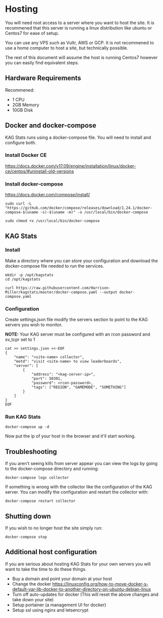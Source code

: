 # Hosting

You will need root access to a server where you
want to host the site. It is recommened that this server is running a linux distribution like ubuntu or Centos7 for ease of setup.

You can use any VPS such as Vultr, AWS or GCP.
It is not recommened to use a home computer to host a site, but technically possible.

The rest of this document will assume the host is running Centos7 however you can easily find equivalent steps.

## Hardware Requirements

Recommened:
* 1 CPU
* 2GB Memory
* 10GB Disk

## Docker and docker-compose

KAG Stats runs using a docker-compose file. You will need to install and configure both.

### Install Docker CE

https://docs.docker.com/v17.09/engine/installation/linux/docker-ce/centos/#uninstall-old-versions

### Install docker-compose

https://docs.docker.com/compose/install/

```
sudo curl -L "https://github.com/docker/compose/releases/download/1.24.1/docker-compose-$(uname -s)-$(uname -m)" -o /usr/local/bin/docker-compose

sudo chmod +x /usr/local/bin/docker-compose
```

## KAG Stats

### Install

Make a directory where you can store your configuration and download the docker-compose file needed to run the services.
```
mkdir -p /opt/kagstats
cd /opt/kagstats

curl https://raw.githubusercontent.com/Harrison-Miller/kagstats/master/docker-compose.yaml --output docker-compose.yaml
```

### Configuration

Create settings.json file modify the servers section to point to the KAG servers you wish to monitor.

**NOTE:** Your KAG server must be configured with an rcon password and sv_tcpr set to 1

```
cat >> settings.json <<-EOF
{
    "name": "<site-name> collector",
    "motd": "visit <site-name> to view leaderboards",
    "server": [
        {
            "address": "<kag-server-ip>",
            "port": 50301,
            "password": <rcon-password>,
            "tags": ["REGION", "GAMEMODE", "SOMETHING"]
        }
    ]
}
EOF
```

### Run KAG Stats
```
docker-compose up -d
```

Now put the ip of your host in the browser and it'll start working.

## Troubleshooting

If you aren't seeing kills from server appear you can view the logs by going to the docker-compose directory and running:

```
docker-compose logs collector
```

If something is wrong with the collector like the configuration of the KAG server. You can modify the configuration and restart the collector with:

```
docker-compose restart collector
```

## Shutting down

If you wish to no longer host the site simply run:

```
docker-compose stop
```

## Additional host configuration

If you are serious about hosting KAG Stats for your own servers you will want to take the time to do these things.

* Buy a domain and point your domain at your host
* Change the docker https://linuxconfig.org/how-to-move-docker-s-default-var-lib-docker-to-another-directory-on-ubuntu-debian-linux
* Turn off auto-updates for docker (This will reset the above changes and take down your site)
* Setup portainer (a management UI for docker)
* Setup ssl using nginx and letsencrypt

